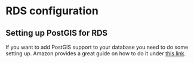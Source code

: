 # RDS configuration

## Setting up PostGIS for RDS

If you want to add PostGIS support to your database you need to do some setting up. Amazon provides
a great guide on how to do it under [this link](http://docs.aws.amazon.com/AmazonRDS/latest/UserGuide/Appendix.PostgreSQL.CommonDBATasks.html#Appendix.PostgreSQL.CommonDBATasks.PostGIS).
